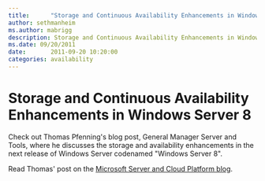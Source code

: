 ```yaml
---
title:      "Storage and Continuous Availability Enhancements in Windows Server 8"
author: sethmanheim
ms.author: mabrigg
description: Storage and Continuous Availability Enhancements in Windows Server 8
ms.date: 09/20/2011
date:       2011-09-20 10:20:00
categories: availability
---
```

# Storage and Continuous Availability Enhancements in Windows Server 8

Check out Thomas Pfenning's blog post, General Manager Server and Tools, where he discusses the storage and availability enhancements in the next release of Windows Server codenamed "Windows Server 8". 

Read Thomas' post on the [Microsoft Server and Cloud Platform blog](http://bit.ly/oIcKJP "Microsoft Server and Cloud Platform blog").
